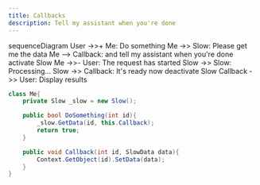 ```yaml
---
title: Callbacks
description: Tell my assistant when you're done
---
```


<div class="mermaid">
sequenceDiagram
    User ->>+ Me: Do something
    Me ->> Slow: Please get me the data
    Me --> Callback: and tell my assistant when you're done
    activate Slow
    Me ->>- User: The request has started
    Slow ->> Slow: Processing...
    Slow ->> Callback: It's ready now
    deactivate Slow
    Callback ->> User: Display results

</div>


```cs
class Me{
    private Slow _slow = new Slow();

    public bool DoSomething(int id){
        _slow.GetData(id, this.Callback);
        return true;
    }

    public void Callback(int id, SlowData data){
        Context.GetObject(id).SetData(data);
    }
}

```
